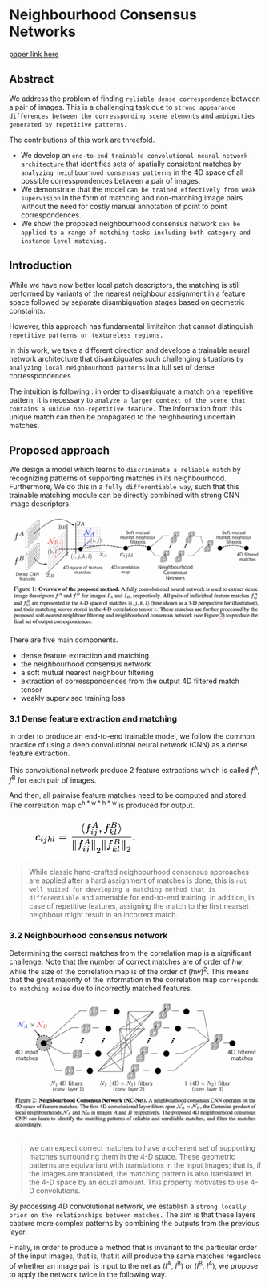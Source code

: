 # Neighbourhood Consensus Networks

[paper link here](http://papers.neurips.cc/paper/7437-neighbourhood-consensus-networks.pdf)

## Abstract

We address the problem of finding `reliable dense correspondence` between a pair of images.
This is a challenging task due to `strong appearance differences between the corressponding scene
elements` and `ambiguities generated by repetitive patterns.`

The contributions of this work are threefold.

* We develop an `end-to-end trainable convolutional neural network architecture` that identifies sets of spatially
consistent matches by `analyzing neighbourhood consensus patterns` in the 4D space of all possible corresspondences
between a pair of images.
* We demonstrate that the model `can be trained effectively from weak supervision` in the form of mathcing and
non-matching image pairs without the need for costly manual annotation of point to point correspondences.
* We show the proposed neighbourhood consensus network `can be applied to a range of matching tasks including
both category and instance level matching.`

## Introduction

While we have now better local patch descriptors, the matching is still performed by variants of the nearest
neighbour assignment in a feature space followed by separate disambiguation stages based on geometric constaints.

However, this approach has fundamental limitaiton that cannot distinguish `repetitive patterns or textureless
regions.`

In this work, we take a different direction and develope a trainable neural network architecture that disambiguates
such challenging situations `by analyzing local neighbourhood patterns` in a full set of dense corresspondences.

The intuition is following : in order to disambiguate a match on a repetitive pattern, it is necessary
to `analyze a larger context of the scene that contains a unique non-repetitive feature.`
The information from this unique match can then be propagated to the neighbouring uncertain matches.

## Proposed approach

We design a model which learns to `discriminate a reliable match` by recognizing patterns of supporting
matches in its neighbourhood. Furthermore, We do this in a `fully differentiable way`, such that
this trainable matching module can be directly combined with strong CNN image descriptors.

<img src="https://github.com/0nandon/2022_CVLAB_WINTER_STUDY/blob/main/photo/correspondence_3_1.png" width=700>

There are five main components.
* dense feature extraction and matching
* the neighbourhood consensus network
* a soft mutual nearest neighbour filtering
* extraction of corresspondences from the output 4D filtered match tensor
* weakly supervised training loss

### 3.1 Dense feature extraction and matching

In order to produce an end-to-end trainable model, we follow the common practice of using
a deep convolutional neural network (CNN) as a dense feature extraction.

This convolutional network produce 2 feature extractions which is called *f*<sup>A</sup>, *f*<sup>B</sup>
for each pair of images.

And then, all pairwise feature matches need to be computed and stored. The correlation map c<sup>h * w * h * w</sup>
is produced for output.

<img src="https://github.com/0nandon/2022_CVLAB_WINTER_STUDY/blob/main/photo/correspondence_3_2.png" width=300>

> While classic hand-crafted neighbourhood consensus approaches are applied after a hard assignment
> of matches is done, this is `not well suited for developing a matching method that is differentiable`
> and amenable for end-to-end training. In addition, in case of repetitive features, assigning the match
> to the first nearset neighbour might result in an incorrect match.

### 3.2 Neighbourhood consensus network

Determining the correct matches from the correlation map is a significant challenge.
Note that the number of correct matches are of order of *hw*, while the size of the correlation map
is of the order of (*hw*)<sup>2</sup>. This means that the great majority of the information in
the correlation map `corresponds to matching noise` due to incorrectly matched features.

<img src="https://github.com/0nandon/2022_CVLAB_WINTER_STUDY/blob/main/photo/correspondence_3_3.png" width=700>

> we can expect correct matches to have a coherent set of supporting matches surrounding them in the 4-D space.
> These geometric patterns are equivariant with translations in the input images; that is, if the images are
> translated, the matching pattern is also translated in the 4-D space by an equal amount. This property motivates
> to use 4-D convolutions.

By processing 4D convolutional network, we establish a `strong locally prior on the relationships between matches.`
The aim is that these layers capture more complex patterns by combining the outputs from the previous layer.

Finally, in order to produce a method that is invariant to the particular order of the input images, that is,
that it will produce the same matches regardless of whether an image pair is input to the net as
(*I*<sup>A</sup>, *I*<sup>B</sup>) or (*I*<sup>B</sup>, *I*<sup>A</sup>), we propose to apply the network twice
in the following way.
